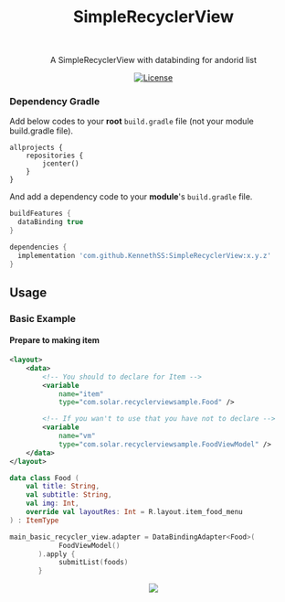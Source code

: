 <h1 align="center">SimpleRecyclerView</h1></br>

<p align="center">
A SimpleRecyclerView with databinding for andorid list
</p>

<p align="center">
  <a href="https://opensource.org/licenses/Apache-2.0"><img alt="License" src="https://img.shields.io/badge/License-Apache%202.0-blue.svg"/></a>
</p>

### Dependency Gradle 
Add below codes to your **root** `build.gradle` file (not your module build.gradle file).
```
allprojects {
    repositories {
        jcenter()
    }
}
```

And add a dependency code to your **module**'s `build.gradle` file.
```gradle
buildFeatures {
  dataBinding true
}
```

```gradle
dependencies {
  implementation 'com.github.KennethSS:SimpleRecyclerView:x.y.z'
}
```


## Usage
### Basic Example

#### Prepare to making item
```xml
<layout>    
    <data>
        <!-- You should to declare for Item -->
        <variable
            name="item"
            type="com.solar.recyclerviewsample.Food" />

        <!-- If you wan't to use that you have not to declare -->
        <variable
            name="vm"
            type="com.solar.recyclerviewsample.FoodViewModel" />
    </data>
</layout>
```

```kotlin
data class Food (
    val title: String,
    val subtitle: String,
    val img: Int,
    override val layoutRes: Int = R.layout.item_food_menu
) : ItemType
```

```kotlin
main_basic_recycler_view.adapter = DataBindingAdapter<Food>(
            FoodViewModel()
       ).apply {
            submitList(foods)
       }
```

<p align="center">
  <img src="https://user-images.githubusercontent.com/39362939/95305625-32dd3400-08c1-11eb-88b3-92be623a5aca.gif">
</p>
